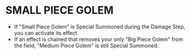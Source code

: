 
# SMALL PIECE GOLEM

*   If "Small Piece Golem" is Special Summoned during the Damage Step, you can activate its effect.
*   If an effect is chained that removes your only "Big Piece Golem" from the field, "Medium Piece Golem" is still Special Summoned.

  